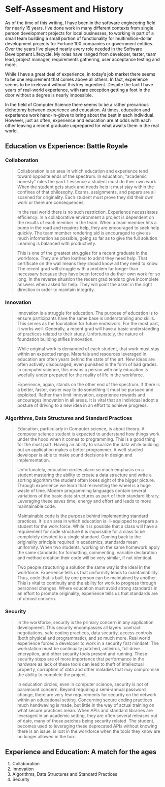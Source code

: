# Self-Assesment and History

As of the time of this writing, I have been in the software engineering field for nearly 15 years. I’ve done work in many different contexts from single person development projects for local businesses, to working in part of a small team building a small portion of functionality for multimillion-dollar development projects for Fortune 100 companies or government entities. Over the years I’ve played nearly every role needed in the Software Development Lifecycle. My roles have ranged from developer, tester, team lead, project manager, requirements gathering, user acceptance testing and more. 

While I have a great deal of experience, in today’s job market there seems to be one requirement that comes above all others. In fact, experience seems to be irrelevant without this key ingredient. Despite the fact I have years of real-world experience, with rare exception getting a foot in the door without a degree is nearly impossible. 

In the field of Computer Science there seems to be a rather precarious dichotomy between experience and education. At times, education and experience work hand-in-glove to bring about the best in each individual. However, just as often, experience and education are at odds with each other leaving a recent graduate unprepared for what awaits them in the real world.

## Education vs Experience: Battle Royale
### Collaboration
>Collaboration is an area in which education and experience tend toward opposite ends of the spectrum. In education, “academic honesty” rules the yard. I essence a student must do their own work. When the student gets stuck and needs help it must stay within the confines of that philosophy. Exams, assignments, and papers are all scanned for originality. Each student must prove they did their own work or there are consequences.  
>
>In the real world there is no such restriction. Experience necessitates efficiency. In a collaborative environment a project is dependent on the results of each member in the team. When a team member hits a bump in the road and requires help, they are encouraged to seek help quickly. The team member rendering aid is encouraged to give as much information as possible, going so far as to give the full solution. Learning is balanced with productivity.  
>
>This is one of the greatest struggles for a recent graduate in the workforce. They are often loathed to admit they need help. That certificate on the wall means they should know all they need to know. The recent grad will struggle with a problem far longer than necessary because they have been forced to do their own work for so long. In the reverse situation the recent grad tends to give incomplete answers when asked for help. They will point the asker in the right direction in order to maintain integrity.

### Innovation
>Innovation is a struggle for education. The purpose of education is to ensure participants have the same base is understanding and skills. This serves as the foundation for future endeavors. For the most part, it works well. Generally, a recent grad will have a basic understanding of practices related to their study. Unfortunately, the nature of foundation building stifles innovation.  
>
>While original work is demanded of each student, that work must stay within an expected range. Materials and resources leveraged in education are often years behind the state of the art. New ideas are often actively discouraged, even punished in the form of bad grades. In computer science, this means a person with only education is woefully under prepared for the reality of life in the workforce.  
>
>Experience, again, stands on the other end of the spectrum. If there is a better, faster, easier way to do something it must be pursued and exploited. Rather than limit innovation, experience rewards and encourages innovation in all areas. It is vital that an individual adopt a posture of driving to a new idea in an effort to achieve progress.

### Algorithms, Data Structures and Standard Practices
>Education, particularly in Computer science, is about theory. A computer science student is expected to understand how things work under the hood when it comes to programming. This is a good thing for the most part. Having an ability to visualize the data while building out an application makes a better programmer. A well-studied developer is able to make sound decisions in design and implementation.
>
>Unfortunately, education circles place so much emphasis on a student mastering the ability to create a data structure and write a sorting algorithm the student often loses sight of the bigger picture. Through experience we learn that reinventing the wheel is a huge waste of time. Modern programming languages contain several variations of the basic data structures as part of their standard library. Leveraging these saves time, energy and effort and leads to more maintainable code.  
>
>Maintainable code is the purpose behind implementing standard practices. It is an area in which education is ill-equipped to prepare a student for the work force. While it is possible that a class will have a requirement for code structure it is impossible for a class to be completely devoted to a single standard. Coming back to the originality principle required in academics, standards mean uniformity. When two students, working on the same homework apply the same standards for formatting, commenting, variable declaration and method creation their code will be very similar, if not identical.  
>
>Two people structuring a solution the same way is the ideal in the workforce. Experience tells us that uniformity leads to maintainability. Thus, code that is built by one person can be maintained by another. This is vital to continuity and the ability for work to progress through personnel changes. Where education must avoid strong standards in an effort to promote originality, experience tells us that standards are of utmost concern.

### Security
>In the workforce, security is the primary concern in any application development. This security encompasses all layers: contract negotiations, safe coding practices, data security, access controls (both physical and programmatic), and so much more. Real world experience forces a developer to work in a security first mindset. The workstation must be continually patched, antivirus, full drive encryption, and other security tools present and running. These security steps are of more importance that performance in the hardware as lack of these tools can lead to theft of intellectual property, corruption of data and other maladies that may compromise the ability to complete the project.
>
>In education circles, even in computer science, security is not of paramount concern. Beyond requiring a semi-annual password change, there are very few requirements for security on the network within an educational setting. Concerning secure coding practices much handwaving is made, but little in the way of actual training on what secure practices mean. When APIs and standard libraries are leveraged in an academic setting, they are often several releases out of date, many of those patches being security related. The student, becomes used to leveraging these deprecated APIs without knowing there is an issue, is lost in the workforce when the tools they know are no longer allowed in the box.

## Experience and Education: A match for the ages
1. Collaboration
1. Innovation
1. Algorithms, Data Structures and Standard Practices
1. Security
